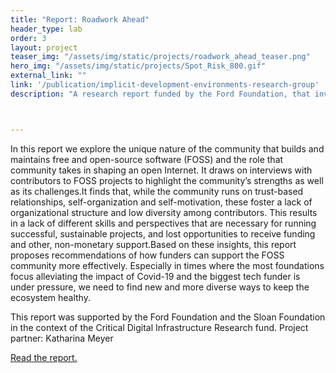 ```yaml
---
title: "Report: Roadwork Ahead"
header_type: lab
order: 3
layout: project
teaser_img: "/assets/img/static/projects/roadwork_ahead_teaser.png"
hero_img: "/assets/img/static/projects/Spot_Risk_800.gif"
external_link: ""
link: '/publication/implicit-development-environments-research-group'
description: "A research report funded by the Ford Foundation, that investigates the following question: How can funders and community leaders better meet the needs of digital infrastructure projects, and how are those needs distinct from projects at the application layer?"



---
```

<p>In this report we explore the unique nature of the community that builds and maintains free and open-source software (FOSS) and the role that community takes in shaping an open Internet. It draws on interviews with contributors to FOSS projects to highlight the community’s strengths as well as its challenges.It finds that, while the community runs on trust-based relationships, self-organization and self-motivation, these foster a lack of organizational structure and low diversity among contributors. This results in a lack of different skills and perspectives that are necessary for running successful, sustainable projects, and lost opportunities to receive funding and other, non-monetary support.Based on these insights, this report proposes recommendations of how funders can support the FOSS community more effectively. Especially in times where the most foundations focus alleviating the impact of Covid-19 and the biggest tech funder is under pressure, we need to find new and more diverse ways to keep the ecosystem healthy.
</p>


<p>This report was supported by the Ford Foundation and the Sloan Foundation in the context of the Critical Digital Infrastructure Research fund.
Project partner: Katharina Meyer </p>
<p><a href="https://recommendations.implicit-development.org/" target="_blank">Read the report.</a></p>






